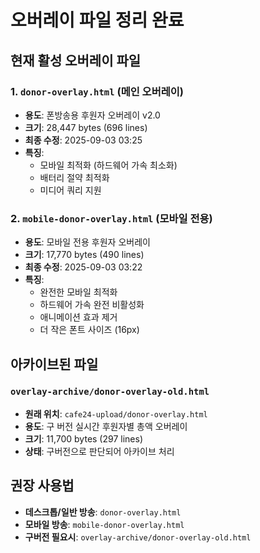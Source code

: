 # 오버레이 파일 정리 완료

## 현재 활성 오버레이 파일

### 1. `donor-overlay.html` (메인 오버레이)
- **용도**: 폰방송용 후원자 오버레이 v2.0
- **크기**: 28,447 bytes (696 lines)
- **최종 수정**: 2025-09-03 03:25
- **특징**: 
  - 모바일 최적화 (하드웨어 가속 최소화)
  - 배터리 절약 최적화
  - 미디어 쿼리 지원

### 2. `mobile-donor-overlay.html` (모바일 전용)
- **용도**: 모바일 전용 후원자 오버레이
- **크기**: 17,770 bytes (490 lines)
- **최종 수정**: 2025-09-03 03:22
- **특징**:
  - 완전한 모바일 최적화
  - 하드웨어 가속 완전 비활성화
  - 애니메이션 효과 제거
  - 더 작은 폰트 사이즈 (16px)

## 아카이브된 파일

### `overlay-archive/donor-overlay-old.html`
- **원래 위치**: `cafe24-upload/donor-overlay.html`
- **용도**: 구 버전 실시간 후원자별 총액 오버레이
- **크기**: 11,700 bytes (297 lines)
- **상태**: 구버전으로 판단되어 아카이브 처리

## 권장 사용법

- **데스크톱/일반 방송**: `donor-overlay.html`
- **모바일 방송**: `mobile-donor-overlay.html`
- **구버전 필요시**: `overlay-archive/donor-overlay-old.html`